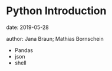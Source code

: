 
# Python Introduction
date: 2019-05-28

author: Jana Braun; Mathias Bornschein

- Pandas
- json
- shell
